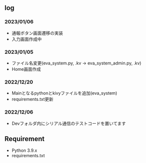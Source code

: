## log
### 2023/01/06
+ 通報ボタン画面遷移の実装
+ 入力画面作成中

### 2023/01/05
+ ファイル名変更(eva_system.py, .kv -> eva_system_admin.py, .kv)
+ Home画面作成

### 2022/12/20
+ Mainとなるpythonとkivyファイルを追加(eva_system)
+ requirements.txt更新

### 2022/12/06
+ Devフォルダ内にシリアル通信のテストコードを置いてます



## Requirement
- Python 3.9.x
- requirements.txt
